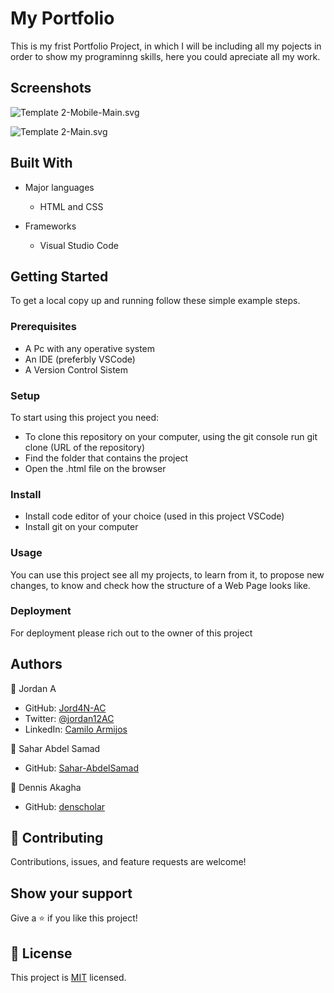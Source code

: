 # My Portfolio
This is my frist Portfolio Project, in which I will be including all my pojects in order to show my programinng skills, here you could apreciate all my work.


## Screenshots
![Template 2-Mobile-Main.svg](https://github.com/Jord4N-AC/my-portfolio/blob/48e5ead779f030b92a612583970a980fe77a2b93/images/portf_screenshot/Template%202-Mobile-Main.svg) 

![Template 2-Main.svg](https://github.com/Jord4N-AC/my-portfolio/blob/48e5ead779f030b92a612583970a980fe77a2b93/images/portf_screenshot/Template%202-Main.svg)


## Built With
- Major languages
  - HTML and CSS

- Frameworks
  - Visual Studio Code

## Getting Started
To get a local copy up and running follow these simple example steps.
### Prerequisites
- A Pc with any operative system
- An IDE (preferbly VSCode)
- A Version Control Sistem

### Setup
To start using this project you need:
- To clone this repository on your computer, using the git console run git clone (URL of the repository)
- Find the folder that contains the project
- Open the .html file on the browser

### Install
- Install code editor of your choice (used in this project VSCode)
- Install git on your computer

### Usage
You can use this project see all my projects, to learn from it, to propose new changes, to know and check how the structure of a Web Page looks like.

### Deployment
For deployment please rich out to the owner of this project

## Authors
👤 Jordan A
- GitHub: [Jord4N-AC](https://github.com/Jord4N-AC)
- Twitter: [@jordan12AC](https://twitter.com/jordan12AC)
- LinkedIn: [Camilo Armijos](https://www.linkedin.com/in/camilo-armijos-2b9648197)

👤 Sahar Abdel Samad
- GitHub: [Sahar-AbdelSamad](https://github.com/Sahar-AbdelSamad)

👤 Dennis Akagha
- GitHub: [denscholar](https://github.com/denscholar)

## 🤝 Contributing
Contributions, issues, and feature requests are welcome!

## Show your support
Give a ⭐️ if you like this project!

## 📝 License
This project is [MIT](https://github.com/microverseinc/readme-template/blob/master/MIT.md) licensed.
